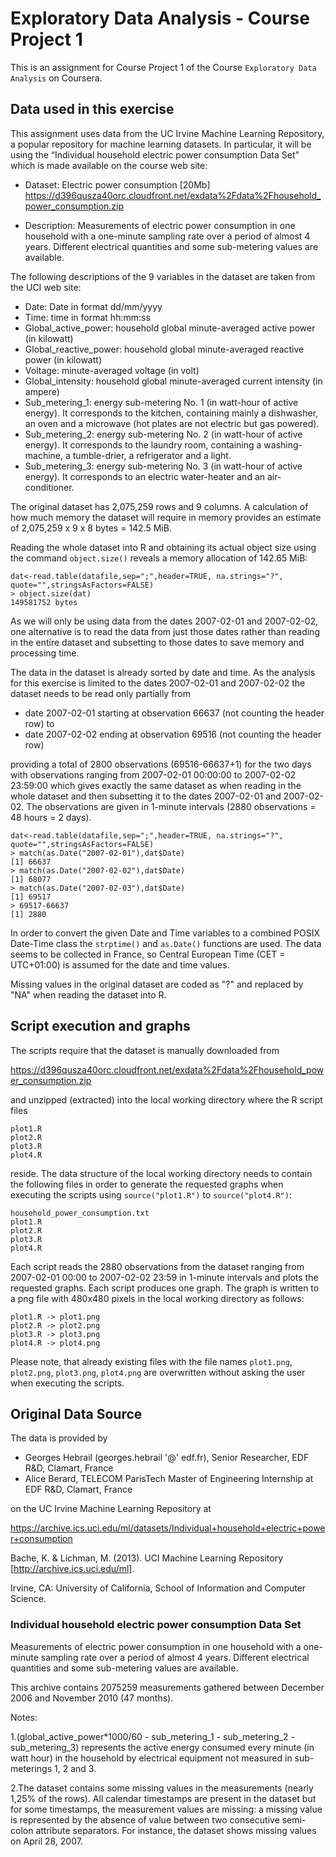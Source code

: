 # Exploratory Data Analysis - Course Project 1

This is an assignment for Course Project 1 of the Course `Exploratory Data Analysis` on Coursera.

## Data used in this exercise

This assignment uses data from the UC Irvine Machine Learning Repository, a popular repository for machine learning datasets. In particular, it will be using the “Individual household electric power consumption Data Set” which is made available on the course web site:

* Dataset: Electric power consumption [20Mb]
  https://d396qusza40orc.cloudfront.net/exdata%2Fdata%2Fhousehold_power_consumption.zip

* Description: Measurements of electric power consumption in one household with a one-minute sampling rate over a period of almost 4 years. Different electrical quantities and some sub-metering values are available.

The following descriptions of the 9 variables in the dataset are taken from the UCI web site:

* Date: Date in format dd/mm/yyyy
* Time: time in format hh:mm:ss
* Global_active_power: household global minute-averaged active power (in kilowatt)
* Global_reactive_power: household global minute-averaged reactive power (in kilowatt)
* Voltage: minute-averaged voltage (in volt)
* Global_intensity: household global minute-averaged current intensity (in ampere)
* Sub_metering_1: energy sub-metering No. 1 (in watt-hour of active energy). It corresponds to the kitchen, containing mainly a dishwasher, an oven and a microwave (hot plates are not electric but gas powered).
* Sub_metering_2: energy sub-metering No. 2 (in watt-hour of active energy). It corresponds to the laundry room, containing a washing-machine, a tumble-drier, a refrigerator and a light.
* Sub_metering_3: energy sub-metering No. 3 (in watt-hour of active energy). It corresponds to an electric water-heater and an air-conditioner.

The original dataset has 2,075,259 rows and 9 columns. A calculation of how much memory the dataset will require in memory provides an estimate of 2,075,259 x 9 x 8 bytes = 142.5 MiB.

Reading the whole dataset into R and obtaining its actual object size using the command `object.size()` reveals a memory allocation of 142.65 MiB:

    dat<-read.table(datafile,sep=";",header=TRUE, na.strings="?", quote="",stringsAsFactors=FALSE)
    > object.size(dat)
    149581752 bytes

As we will only be using data from the dates 2007-02-01 and 2007-02-02, one alternative is to read the data from just those dates rather than reading in the entire dataset and subsetting to those dates to save memory and processing time.

The data in the dataset is already sorted by date and time. As the analysis for this exercise is limited to the dates 2007-02-01 and 2007-02-02 the dataset needs to be read only partially from

* date 2007-02-01 starting at observation 66637 (not counting the header row) to 
* date 2007-02-02 ending at observation 69516 (not counting the header row)

providing a total of 2800 observations (69516-66637+1) for the two days with observations ranging from
2007-02-01 00:00:00 to 2007-02-02 23:59:00 which gives exactly the same dataset as when
reading in the whole dataset and then subsetting it to the dates 2007-02-01 and 2007-02-02. The
observations are given in 1-minute intervals (2880 observations = 48 hours = 2 days).

    dat<-read.table(datafile,sep=";",header=TRUE, na.strings="?", quote="",stringsAsFactors=FALSE)
    > match(as.Date("2007-02-01"),dat$Date)
    [1] 66637
    > match(as.Date("2007-02-02"),dat$Date)
    [1] 68077
    > match(as.Date("2007-02-03"),dat$Date)
    [1] 69517
    > 69517-66637
    [1] 2880

In order to convert the given Date and Time variables to a combined POSIX Date-Time class the `strptime()` and `as.Date()` functions are used. The data seems to be collected in France, so Central European Time (CET = UTC+01:00) is assumed for the date and time values.

Missing values in the original dataset are coded as "?" and replaced by "NA" when reading the dataset into R.

## Script execution and graphs

The scripts require that the dataset is manually downloaded from

https://d396qusza40orc.cloudfront.net/exdata%2Fdata%2Fhousehold_power_consumption.zip

and unzipped (extracted) into the local working directory where the R script files

    plot1.R
    plot2.R
    plot3.R
    plot4.R

reside. The data structure of the local working directory needs to contain the following files in order to generate the requested graphs when executing the scripts using `source("plot1.R")` to `source("plot4.R")`:

    household_power_consumption.txt
    plot1.R
    plot2.R
    plot3.R
    plot4.R

Each script reads the 2880 observations from the dataset ranging from 2007-02-01 00:00 to 2007-02-02 23:59 in 1-minute intervals and plots the requested graphs. Each script produces one graph. The graph is written to a png file with 480x480 pixels in the local working directory as follows:

    plot1.R -> plot1.png
    plot2.R -> plot2.png
    plot3.R -> plot3.png
    plot4.R -> plot4.png

Please note, that already existing files with the file names `plot1.png`, `plot2.png`, `plot3.png`, `plot4.png` are overwritten without asking the user when executing the scripts.

## Original Data Source

The data is provided by 

* Georges Hebrail (georges.hebrail '@' edf.fr), Senior Researcher, EDF R&D, Clamart, France
* Alice Berard, TELECOM ParisTech Master of Engineering Internship at EDF R&D, Clamart, France

on the UC Irvine Machine Learning Repository at

https://archive.ics.uci.edu/ml/datasets/Individual+household+electric+power+consumption

Bache, K. & Lichman, M. (2013). UCI Machine Learning Repository [http://archive.ics.uci.edu/ml]. 

Irvine, CA: University of California, School of Information and Computer Science.


### Individual household electric power consumption Data Set 

Measurements of electric power consumption in one household with a one-minute sampling rate over a period of almost 4 years. Different electrical quantities and some sub-metering values are available.
  
This archive contains 2075259 measurements gathered between December 2006 and November 2010 (47 months).

Notes:

1.(global_active_power*1000/60 - sub_metering_1 - sub_metering_2 - sub_metering_3) represents the active energy consumed every minute (in watt hour) in the household by electrical equipment not measured in sub-meterings 1, 2 and 3.

2.The dataset contains some missing values in the measurements (nearly 1,25% of the rows). All calendar timestamps are present in the dataset but for some timestamps, the measurement values are missing: a missing value is represented by the absence of value between two consecutive semi-colon attribute separators. For instance, the dataset shows missing values on April 28, 2007.



